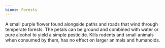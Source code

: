 ```yaml
---
biome: Forests
---
```

A small purple flower found alongside paths and roads that wind through temperate forests. The petals can be ground and combined with water or pure alcohol to yield a simple pesticide. Kills rodents and small animals when consumed by them, has no effect on larger animals and humanoids. 

